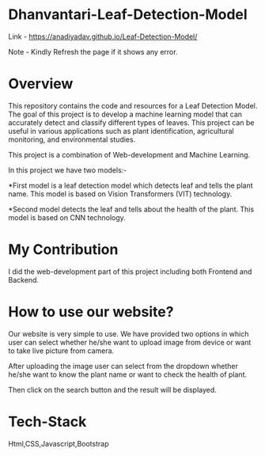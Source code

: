 # Dhanvantari-Leaf-Detection-Model

Link - https://anadiyadav.github.io/Leaf-Detection-Model/

Note - Kindly Refresh the page if it shows any error.

# Overview

This repository contains the code and resources for a Leaf Detection Model. The goal of this project is to develop a machine learning model that can accurately detect and classify different types of leaves. This project can be useful in various applications such as plant identification, agricultural monitoring, and environmental studies.

This project is a combination of Web-development and Machine Learning.

In this project we have two models:-

*First model is a leaf detection model which detects leaf and tells the plant name. This model is based on Vision Transformers (VIT) technology.

*Second model detects the leaf and tells about the health of the plant. This model is based on CNN technology.



# My Contribution

I did the web-development part of this project including both Frontend and Backend.


# How to use our website?

Our website is very simple to use. We have provided two options in which user can select whether he/she want to upload image from device or want to take live picture from camera. 

After uploading the image user can select from the dropdown whether he/she want to know the plant name or want to check the health of plant.

Then click on the search button and the result will be displayed.


# Tech-Stack

Html,CSS,Javascript,Bootstrap 
